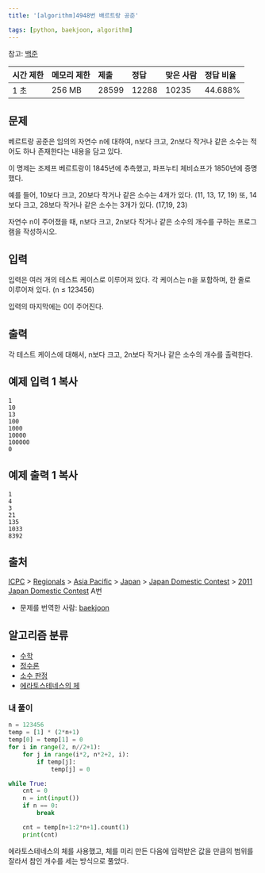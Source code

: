 ```yaml
---
title: '[algorithm]4948번 배르트랑 공준'

tags: [python, baekjoon, algorithm]
---
```


참고: [백준](https://www.acmicpc.net/problem/4948)

| 시간 제한 | 메모리 제한 | 제출  | 정답  | 맞은 사람 | 정답 비율 |
| :-------- | :---------- | :---- | :---- | :-------- | :-------- |
| 1 초      | 256 MB      | 28599 | 12288 | 10235     | 44.688%   |

## 문제

베르트랑 공준은 임의의 자연수 n에 대하여, n보다 크고, 2n보다 작거나 같은 소수는 적어도 하나 존재한다는 내용을 담고 있다.

이 명제는 조제프 베르트랑이 1845년에 추측했고, 파프누티 체비쇼프가 1850년에 증명했다.

예를 들어, 10보다 크고, 20보다 작거나 같은 소수는 4개가 있다. (11, 13, 17, 19) 또, 14보다 크고, 28보다 작거나 같은 소수는 3개가 있다. (17,19, 23)

자연수 n이 주어졌을 때, n보다 크고, 2n보다 작거나 같은 소수의 개수를 구하는 프로그램을 작성하시오.

## 입력

입력은 여러 개의 테스트 케이스로 이루어져 있다. 각 케이스는 n을 포함하며, 한 줄로 이루어져 있다. (n ≤ 123456)

입력의 마지막에는 0이 주어진다.

## 출력

각 테스트 케이스에 대해서, n보다 크고, 2n보다 작거나 같은 소수의 개수를 출력한다.

## 예제 입력 1 복사

```
1
10
13
100
1000
10000
100000
0
```

## 예제 출력 1 복사

```
1
4
3
21
135
1033
8392
```

## 출처

[ICPC](https://www.acmicpc.net/category/1) > [Regionals](https://www.acmicpc.net/category/7) > [Asia Pacific](https://www.acmicpc.net/category/42) > [Japan](https://www.acmicpc.net/category/43) > [Japan Domestic Contest](https://www.acmicpc.net/category/44) > [2011 Japan Domestic Contest](https://www.acmicpc.net/category/detail/201) A번

- 문제를 번역한 사람: [baekjoon](https://www.acmicpc.net/user/baekjoon)

## 알고리즘 분류

- [수학](https://www.acmicpc.net/problem/tag/124)
- [정수론](https://www.acmicpc.net/problem/tag/95)
- [소수 판정](https://www.acmicpc.net/problem/tag/9)
- [에라토스테네스의 체](https://www.acmicpc.net/problem/tag/67)

### 내 풀이

```python
n = 123456
temp = [1] * (2*n+1)
temp[0] = temp[1] = 0
for i in range(2, n//2+1):
    for j in range(i*2, n*2+2, i):
        if temp[j]:
            temp[j] = 0

while True:
    cnt = 0
    n = int(input())
    if n == 0:
        break

    cnt = temp[n+1:2*n+1].count(1)
    print(cnt)
```

에라토스테네스의 체를 사용했고, 체를 미리 만든 다음에 입력받은 값을 만큼의 범위를 잘라서 참인 개수를 세는 방식으로 풀었다.
